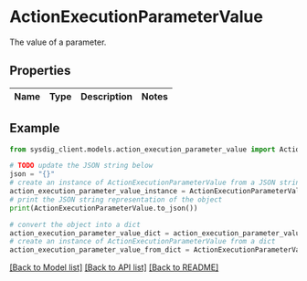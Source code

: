 # ActionExecutionParameterValue

The value of a parameter.

## Properties

Name | Type | Description | Notes
------------ | ------------- | ------------- | -------------

## Example

```python
from sysdig_client.models.action_execution_parameter_value import ActionExecutionParameterValue

# TODO update the JSON string below
json = "{}"
# create an instance of ActionExecutionParameterValue from a JSON string
action_execution_parameter_value_instance = ActionExecutionParameterValue.from_json(json)
# print the JSON string representation of the object
print(ActionExecutionParameterValue.to_json())

# convert the object into a dict
action_execution_parameter_value_dict = action_execution_parameter_value_instance.to_dict()
# create an instance of ActionExecutionParameterValue from a dict
action_execution_parameter_value_from_dict = ActionExecutionParameterValue.from_dict(action_execution_parameter_value_dict)
```
[[Back to Model list]](../README.md#documentation-for-models) [[Back to API list]](../README.md#documentation-for-api-endpoints) [[Back to README]](../README.md)


